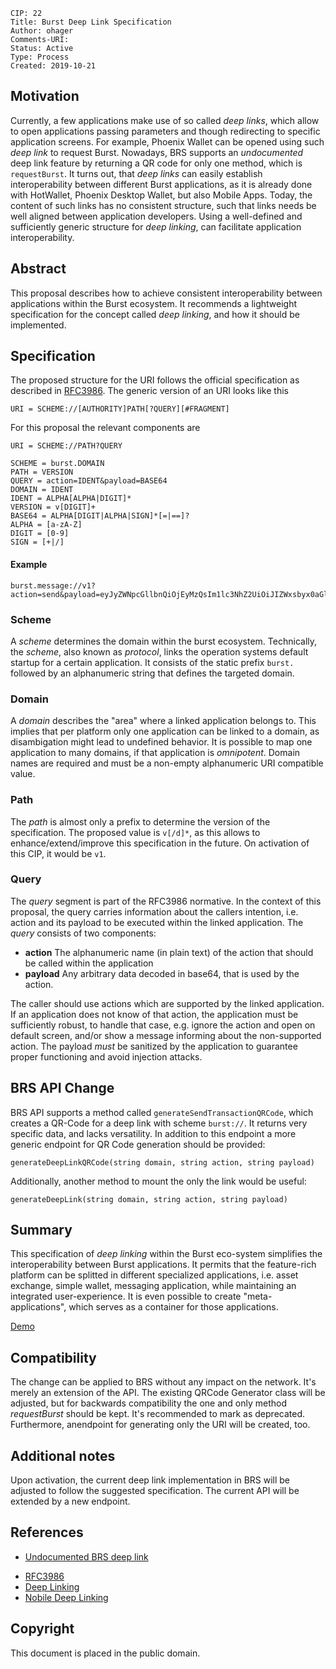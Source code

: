     CIP: 22
    Title: Burst Deep Link Specification
    Author: ohager
    Comments-URI:
    Status: Active
    Type: Process
    Created: 2019-10-21

## Motivation

Currently, a few applications make use of so called _deep links_, which allow to open applications passing parameters and though redirecting to specific application screens. For example, Phoenix Wallet can be opened using such _deep link_ to request Burst. Nowadays, BRS supports an _undocumented_ deep link feature by returning a QR code for only one method, which is `requestBurst`. It turns out, that  _deep links_ can easily establish interoperability between different Burst applications, as it is already done with HotWallet, Phoenix Desktop Wallet, but also Mobile Apps. Today, the content of such links has no consistent structure, such that links needs be well aligned between application developers. Using a well-defined and sufficiently generic structure for _deep linking_, can facilitate application interoperability. 

## Abstract

This proposal describes how to achieve consistent interoperability between applications within the Burst ecosystem. It recommends a lightweight specification for the concept called _deep linking_, and how it should be implemented.

## Specification

The proposed structure for the URI follows the official specification as described in [RFC3986](https://www.ietf.org/rfc/rfc3986.txt). The generic version of an URI looks like this

```
URI = SCHEME://[AUTHORITY]PATH[?QUERY][#FRAGMENT]
```

For this proposal the relevant components are

```
URI = SCHEME://PATH?QUERY
```

```
SCHEME = burst.DOMAIN
PATH = VERSION
QUERY = action=IDENT&payload=BASE64
DOMAIN = IDENT
IDENT = ALPHA[ALPHA|DIGIT]*
VERSION = v[DIGIT]+
BASE64 = ALPHA[DIGIT|ALPHA|SIGN]*[=|==]?
ALPHA = [a-zA-Z]
DIGIT = [0-9]
SIGN = [+|/]
```

#### Example

```
burst.message://v1?action=send&payload=eyJyZWNpcGllbnQiOjEyMzQsIm1lc3NhZ2UiOiJIZWxsbyx0aGlzaXNhcHJvcG9zYWxmb3JhY29uc2lzdGVudGRlZXBsaW5rc3BlY2ZvcmJ1cnN0IiwiZmVlTlFUIjoxMDAwMDAwfQ==
```


### Scheme 
A _scheme_ determines the domain within the burst ecosystem. Technically, the _scheme_, also known as _protocol_, links the operation systems default startup for a certain application.
It consists of the static prefix `burst.` followed by an alphanumeric string that defines the targeted domain.

### Domain
A _domain_ describes the "area" where a linked application belongs to. This implies that per platform only one application can be linked to a domain, as disambigation might lead to undefined behavior. It is possible to map one application to many domains, if that application is _omnipotent_. Domain names are required and must be a non-empty alphanumeric URI compatible value. 

### Path

The _path_ is almost only a prefix to determine the version of the specification. The proposed value is `v[/d]*`, as this allows to enhance/extend/improve this specification in the future. On activation of this CIP, it would be `v1`.

### Query

The _query_ segment is part of the RFC3986 normative. In the context of this proposal, the query carries information about the callers intention, i.e. action and its payload to be executed within the linked application. The _query_ consists of two components:

- __action__ The alphanumeric name (in plain text) of the action that should be called within the application
- __payload__ Any arbitrary data decoded in base64, that is used by the action.

The caller should use actions which are supported by the linked application. If an application does not know of that action, the application must be sufficiently robust, to handle that case, e.g. ignore the action and open on default screen, and/or show a message informing about the non-supported action. The payload _must_ be sanitized by the application to guarantee proper functioning and avoid injection attacks. 

## BRS API Change

BRS API supports a method called `generateSendTransactionQRCode`, which creates a QR-Code for a deep link with scheme `burst://`. It returns very specific data, and lacks versatility. In addition to this endpoint a more generic endpoint for QR Code generation should be provided:

`generateDeepLinkQRCode(string domain, string action, string payload)` 

Additionally, another method to mount the only the link would be useful:
 
`generateDeepLink(string domain, string action, string payload)` 

## Summary

This specification of _deep linking_ within the Burst eco-system simplifies the interoperability between Burst applications. It permits that the feature-rich platform can be splitted in different specialized applications, i.e. asset exchange, simple wallet, messaging application, while maintaining an integrated user-experience. It is even possible to create "meta-applications", which serves as a container for those applications. 

[Demo](https://github.com/burst-apps-team/CIPs/tree/master/cip-0022/deep-link-demo.gif)

## Compatibility

The change can be applied to BRS without any impact on the network. It's merely an extension of the API. The existing QRCode Generator class will be adjusted, but for backwards compatibility the one and only method _requestBurst_ should be kept. It's recommended to mark as deprecated. Furthermore, anendpoint for generating only the URI will be created, too.

## Additional notes

Upon activation, the current deep link implementation in BRS will be adjusted to follow the suggested specification. The current API will be extended by a new endpoint.

## References

* [Undocumented BRS deep link](https://github.com/burst-apps-team/burstcoin/blob/develop/src/brs/deeplink/DeeplinkQRCodeGenerator.java)
- [RFC3986](https://www.ietf.org/rfc/rfc3986.txt)
- [Deep Linking](https://en.wikipedia.org/wiki/Deep_linking)
- [Nobile Deep Linking](https://en.wikipedia.org/wiki/Mobile_deep_linking)


## Copyright

This document is placed in the public domain.
